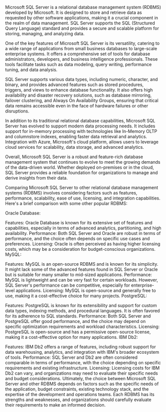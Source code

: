 Microsoft SQL Server is a relational database management system (RDBMS) developed by Microsoft. It is designed to store and retrieve data as requested by other software applications, making it a crucial component in the realm of data management. SQL Server supports the SQL (Structured Query Language) standard and provides a secure and scalable platform for storing, managing, and analyzing data.

One of the key features of Microsoft SQL Server is its versatility, catering to a wide range of applications from small business databases to large-scale enterprise systems. It offers a comprehensive set of tools for database administrators, developers, and business intelligence professionals. These tools facilitate tasks such as data modeling, query writing, performance tuning, and data analysis.

SQL Server supports various data types, including numeric, character, and binary, and provides advanced features such as stored procedures, triggers, and views to enhance database functionality. It also offers high availability and disaster recovery solutions, such as database mirroring, failover clustering, and Always On Availability Groups, ensuring that critical data remains accessible even in the face of hardware failures or other disruptions.

In addition to its traditional relational database capabilities, Microsoft SQL Server has evolved to support modern data processing needs. It includes support for in-memory processing with technologies like In-Memory OLTP and columnstore indexes, enabling faster data retrieval and analytics. Integration with Azure, Microsoft's cloud platform, allows users to leverage cloud services for scalability, data storage, and advanced analytics.

Overall, Microsoft SQL Server is a robust and feature-rich database management system that continues to evolve to meet the growing demands of the data-driven world. Whether deployed on-premises or in the cloud, SQL Server provides a reliable foundation for organizations to manage and derive insights from their data.



Comparing Microsoft SQL Server to other relational database management systems (RDBMS) involves considering factors such as features, performance, scalability, ease of use, licensing, and integration capabilities. Here's a brief comparison with some other popular RDBMS:

Oracle Database:

Features: Oracle Database is known for its extensive set of features and capabilities, especially in terms of advanced analytics, partitioning, and high availability.
Performance: Both SQL Server and Oracle are robust in terms of performance, and the choice often depends on specific use cases and preferences.
Licensing: Oracle is often perceived as having higher licensing costs, which may be a consideration for budget-conscious organizations.
MySQL:

Features: MySQL is an open-source RDBMS and is known for its simplicity. It might lack some of the advanced features found in SQL Server or Oracle but is suitable for many smaller to mid-sized applications.
Performance: MySQL is lightweight and can be very fast for certain workloads. However, SQL Server's performance can be competitive, especially for enterprise-level applications.
Licensing: MySQL is open-source and generally free to use, making it a cost-effective choice for many projects.
PostgreSQL:

Features: PostgreSQL is known for its extensibility and support for custom data types, indexing methods, and procedural languages. It is often favored for its adherence to SQL standards.
Performance: Both SQL Server and PostgreSQL offer good performance, and the choice may depend on specific optimization requirements and workload characteristics.
Licensing: PostgreSQL is open-source and has a permissive open-source license, making it a cost-effective option for many applications.
IBM Db2:

Features: IBM Db2 offers a range of features, including robust support for data warehousing, analytics, and integration with IBM's broader ecosystem of tools.
Performance: SQL Server and Db2 are often considered comparable in terms of performance, with the choice depending on specific requirements and existing infrastructure.
Licensing: Licensing costs for IBM Db2 can vary, and organizations may need to evaluate their specific needs and budget considerations.
Ultimately, the choice between Microsoft SQL Server and other RDBMS depends on factors such as the specific needs of the application, budget constraints, existing technology stack, and the expertise of the development and operations teams. Each RDBMS has its strengths and weaknesses, and organizations should carefully evaluate their requirements to make an informed decision.
